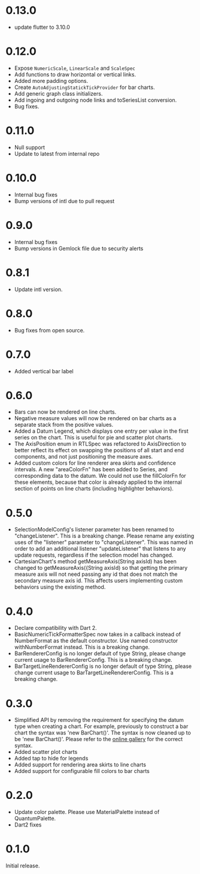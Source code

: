 # 0.13.0
* update flutter to 3.10.0

# 0.12.0
* Expose `NumericScale`, `LinearScale` and `ScaleSpec`
* Add functions to draw horizontal or vertical links.
* Added more padding options.
* Create `AutoAdjustingStatickTickProvider` for bar charts.
* Add generic graph class initializers.
* Add ingoing and outgoing node links and toSeriesList conversion.
* Bug fixes.

# 0.11.0
* Null support
* Update to latest from internal repo

# 0.10.0
* Internal bug fixes
* Bump versions of intl due to pull request

# 0.9.0
* Internal bug fixes
* Bump versions in Gemlock file due to security alerts

# 0.8.1
* Update intl version.

# 0.8.0
* Bug fixes from open source.

# 0.7.0
* Added vertical bar label

# 0.6.0
* Bars can now be rendered on line charts.
* Negative measure values will now be rendered on bar charts as a separate stack from the positive
values.
* Added a Datum Legend, which displays one entry per value in the first series on the chart. This is
 useful for pie and scatter plot charts.
* The AxisPosition enum in RTLSpec was refactored to AxisDirection to better reflect its effect on
swapping the positions of all start and end components, and not just positioning the measure axes.
* Added custom colors for line renderer area skirts and confidence intervals. A new "areaColorFn"
has been added to Series, and corresponding data to the datum. We could not use the fillColorFn for
these elements, because that color is already applied to the internal section of points on line
charts (including highlighter behaviors).

# 0.5.0
* SelectionModelConfig's listener parameter has been renamed to "changeListener". This is a breaking
change. Please rename any existing uses of the "listener" parameter to "changeListener". This was
named in order to add an additional listener "updateListener" that listens to any update requests,
regardless if the selection model has changed.
* CartesianChart's method getMeasureAxis(String axisId) has been changed to
getMeasureAxis({String axisId) so that getting the primary measure axis will not need passing any id
that does not match the secondary measure axis id. This affects users implementing custom behaviors
using the existing method.

# 0.4.0
* Declare compatibility with Dart 2.
* BasicNumericTickFormatterSpec now takes in a callback instead of NumberFormat as the default constructor. Use named constructor withNumberFormat instead. This is a breaking change.
* BarRendererConfig is no longer default of type String, please change current usage to BarRendererConfig<String>. This is a breaking change.
* BarTargetLineRendererConfig is no longer default of type String, please change current usage to BarTargetLineRendererConfig<String>. This is a breaking change.


# 0.3.0
* Simplified API by removing the requirement for specifying the datum type when creating a chart.
For example, previously to construct a bar chart the syntax was 'new BarChart<MyDatumType>()'.
The syntax is now cleaned up to be 'new BarChart()'. Please refer to the
[online gallery](https://google.github.io/charts/flutter/gallery.html) for the correct syntax.
* Added scatter plot charts
* Added tap to hide for legends
* Added support for rendering area skirts to line charts
* Added support for configurable fill colors to bar charts

# 0.2.0

* Update color palette. Please use MaterialPalette instead of QuantumPalette.
* Dart2 fixes

# 0.1.0

Initial release.
